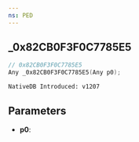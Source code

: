 ```yaml
---
ns: PED
---
```

## _0x82CB0F3F0C7785E5

```c
// 0x82CB0F3F0C7785E5
Any _0x82CB0F3F0C7785E5(Any p0);
```

```
NativeDB Introduced: v1207
```

## Parameters
* **p0**:
